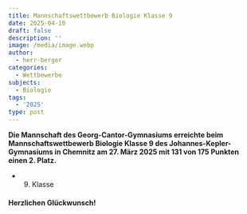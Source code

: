 ```yaml
---
title: Mannschaftswettbewerb Biologie Klasse 9
date: 2025-04-10
draft: false
description: ''
image: /media/image.webp
author:
  - herr-berger
categories:
  - Wettbewerbe
subjects:
  - Biologie
tags:
  - '2025'
type: post
---
```

**Die Mannschaft des Georg-Cantor-Gymnasiums erreichte beim Mannschaftswettbewerb Biologie Klasse 9 des Johannes-Kepler-Gymnasiums in Chemnitz am 27. März 2025 mit 131 von 175 Punkten einen 2. Platz.**

- 9. Klasse

#### Herzlichen Glückwunsch!
